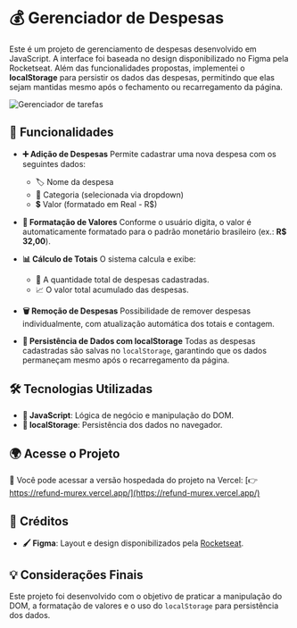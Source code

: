 # 💰 Gerenciador de Despesas

Este é um projeto de gerenciamento de despesas desenvolvido em JavaScript. A interface foi baseada no design disponibilizado no Figma pela Rocketseat. Além das funcionalidades propostas, implementei o **localStorage** para persistir os dados das despesas, permitindo que elas sejam mantidas mesmo após o fechamento ou recarregamento da página.

![Gerenciador de tarefas](https://repository-images.githubusercontent.com/933393997/78446c01-f615-4d4b-8394-abcfd1a58ae1)


## 🚀 Funcionalidades

- **➕ Adição de Despesas**
  Permite cadastrar uma nova despesa com os seguintes dados:

  - 🏷️ Nome da despesa
  - 📂 Categoria (selecionada via dropdown)
  - 💲 Valor (formatado em Real - R$)

- **💎 Formatação de Valores**
  Conforme o usuário digita, o valor é automaticamente formatado para o padrão monetário brasileiro (ex.: **R$ 32,00**).

- **📊 Cálculo de Totais**
  O sistema calcula e exibe:

  - 📌 A quantidade total de despesas cadastradas.
  - 📈 O valor total acumulado das despesas.

- **🗑️ Remoção de Despesas**
  Possibilidade de remover despesas individualmente, com atualização automática dos totais e contagem.

- **💾 Persistência de Dados com localStorage**
  Todas as despesas cadastradas são salvas no `localStorage`, garantindo que os dados permaneçam mesmo após o recarregamento da página.

## 🛠️ Tecnologias Utilizadas

- **📜 JavaScript**: Lógica de negócio e manipulação do DOM.
- **💾 localStorage**: Persistência dos dados no navegador.

## 🌍 Acesse o Projeto

🔗 Você pode acessar a versão hospedada do projeto na Vercel:
[👉 https://refund-murex.vercel.app/](https://refund-murex.vercel.app/)

## 🎨 Créditos

- **🖌️ Figma**: Layout e design disponibilizados pela [Rocketseat](https://www.figma.com/community/file/1360316109107378379/sistema-de-reembolso).

## 💡 Considerações Finais

Este projeto foi desenvolvido com o objetivo de praticar a manipulação do DOM, a formatação de valores e o uso do `localStorage` para persistência dos dados.
